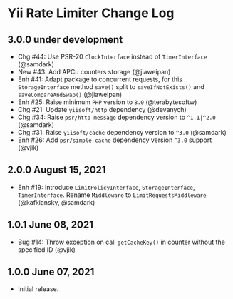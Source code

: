 # Yii Rate Limiter Change Log

## 3.0.0 under development

- Chg #44: Use PSR-20 `ClockInterface` instead of `TimerInterface` (@samdark)
- New #43: Add APCu counters storage (@jiaweipan)
- Enh #41: Adapt package to concurrent requests, for this `StorageInterface` method `save()` split to
  `saveIfNotExists()` and `saveCompareAndSwap()` (@jiaweipan)
- Enh #25: Raise minimum `PHP` version to `8.0` (@terabytesoftw)
- Chg #21: Update `yiisoft/http` dependency (@devanych)
- Chg #34: Raise `psr/http-message` dependency version to `^1.1|^2.0` (@samdark)
- Chg #31: Raise `yiisoft/cache` dependency version to `^3.0` (@samdark)
- Enh #26: Add `psr/simple-cache` dependency version `^3.0` support (@vjik)

## 2.0.0 August 15, 2021

- Enh #19: Introduce `LimitPolicyInterface`, `StorageInterface`, `TimerInterface`. Rename `Middleware` to
  `LimitRequestsMiddleware` (@kafkiansky, @samdark)

## 1.0.1 June 08, 2021

- Bug #14: Throw exception on call `getCacheKey()` in counter without the specified ID (@vjik)

## 1.0.0 June 07, 2021

- Initial release.
